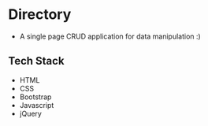 # Directory

- A single page CRUD application for data manipulation :)

## Tech Stack
- HTML
- CSS
- Bootstrap
- Javascript 
- jQuery
